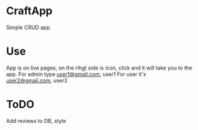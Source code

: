 # CraftApp
Simple CRUD app.

# Use
App is on live pages, on the rihgt side is icon, click and it will take you to the app.
For admin type user1@gmail.com, user1
For user it's user2@gmail.com, user2

# ToDO
Add reviews to DB, style
